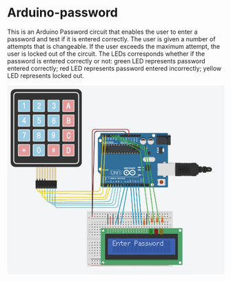 # Arduino-password

This is an Arduino Password circuit that enables the user to enter a password and test if it is entered correctly. The user is given a number of attempts that is changeable. If the user exceeds the maximum attempt,  the user is locked out of the circuit. The LEDs corresponds whether if the password is entered correctly or not: green LED represents password entered correctly; red LED represents password entered incorrectly; yellow LED represents locked out.

![Screenshot](./arduino.JPG)
